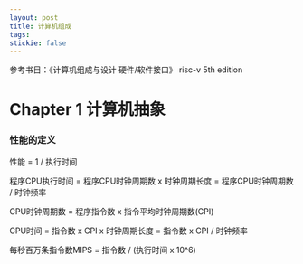 ```yaml
---
layout: post
title: 计算机组成
tags:
stickie: false
---
```


参考书目：《计算机组成与设计 硬件/软件接口》 risc-v 5th edition

# Chapter 1 计算机抽象

### 性能的定义

性能 = 1 / 执行时间

程序CPU执行时间 = 程序CPU时钟周期数 x 时钟周期长度 = 程序CPU时钟周期数 / 时钟频率

CPU时钟周期数 = 程序指令数 x 指令平均时钟周期数(CPI)

CPU时间 = 指令数 x CPI x 时钟周期长度 = 指令数 x CPI / 时钟频率

每秒百万条指令数MIPS = 指令数 / (执行时间 x 10^6)

